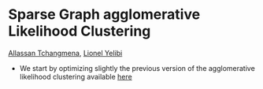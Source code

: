 # Sparse Graph agglomerative Likelihood Clustering

[Allassan Tchangmena](), [Lionel Yelibi]()

- We start by optimizing slightly the previous version of the agglomerative likelihood clustering available [here](https://github.com/lyelibi/ALC)
